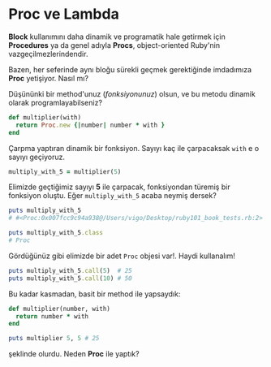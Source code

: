 # Proc ve Lambda

**Block** kullanımını daha dinamik ve programatik hale getirmek için **Procedures** ya da genel adıyla **Procs**, object-oriented Ruby'nin vazgeçilmezlerindendir.

Bazen, her seferinde aynı bloğu sürekli geçmek gerektiğinde imdadımıza **Proc** yetişiyor. Nasıl mı?

Düşününki bir method'unuz (_fonksiyonunuz_) olsun, ve bu metodu dinamik olarak programlayabilseniz?

```ruby
def multiplier(with)
  return Proc.new {|number| number * with }
end
```

Çarpma yaptıran dinamik bir fonksiyon. Sayıyı kaç ile çarpacaksak `with` e o sayıyı geçiyoruz.

```ruby
multiply_with_5 = multiplier(5)
```

Elimizde geçtiğimiz sayıyı **5** ile çarpacak, fonksiyondan türemiş bir fonksiyon oluştu. Eğer `multiply_with_5` acaba neymiş dersek?

```ruby
puts multiply_with_5
# #<Proc:0x007fcc9c94a938@/Users/vigo/Desktop/ruby101_book_tests.rb:2>

puts multiply_with_5.class
# Proc
```

Gördüğünüz gibi elimizde bir adet `Proc` objesi var!. Haydi kullanalım!

```ruby
puts multiply_with_5.call(5)  # 25
puts multiply_with_5.call(10) # 50
```

Bu kadar kasmadan, basit bir method ile yapsaydık:

```ruby
def multiplier(number, with)
  return number * with
end

puts multiplier 5, 5 # 25
```

şeklinde olurdu. Neden **Proc** ile yaptık?
